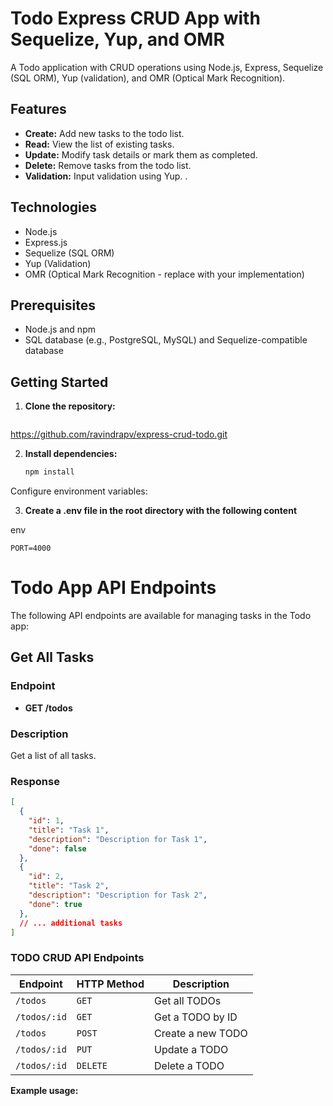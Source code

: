 # Todo Express CRUD App with Sequelize, Yup, and OMR

A Todo application with CRUD operations using Node.js, Express, Sequelize (SQL ORM), Yup (validation), and OMR (Optical Mark Recognition).

## Features

- **Create:** Add new tasks to the todo list.
- **Read:** View the list of existing tasks.
- **Update:** Modify task details or mark them as completed.
- **Delete:** Remove tasks from the todo list.
- **Validation:** Input validation using Yup.
.

## Technologies

- Node.js
- Express.js
- Sequelize (SQL ORM)
- Yup (Validation)
- OMR (Optical Mark Recognition - replace with your implementation)

## Prerequisites

- Node.js and npm
- SQL database (e.g., PostgreSQL, MySQL) and Sequelize-compatible database

## Getting Started

1. **Clone the repository:**

   ```bash
  <https://github.com/ravindrapv/express-crud-todo.git>


2. **Install dependencies:**

   ```bash
   npm install
   ```
Configure environment variables:

3. **Create a .env file in the root directory with the following content**

env
```
PORT=4000
```

# Todo App API Endpoints

The following API endpoints are available for managing tasks in the Todo app:

## Get All Tasks

### Endpoint

- **GET /todos**

### Description

Get a list of all tasks.

### Response

```json
[
  {
    "id": 1,
    "title": "Task 1",
    "description": "Description for Task 1",
    "done": false
  },
  {
    "id": 2,
    "title": "Task 2",
    "description": "Description for Task 2",
    "done": true
  },
  // ... additional tasks
]
```

### TODO CRUD API Endpoints

| Endpoint | HTTP Method | Description |
|---|---|---|
| `/todos` | `GET` | Get all TODOs |
| `/todos/:id` | `GET` | Get a TODO by ID |
| `/todos` | `POST` | Create a new TODO |
| `/todos/:id` | `PUT` | Update a TODO |
| `/todos/:id` | `DELETE` | Delete a TODO |

**Example usage:**

